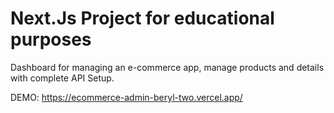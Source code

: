 # Next.Js Project for educational purposes

Dashboard for managing an e-commerce app, manage products and details with complete API Setup.

DEMO: https://ecommerce-admin-beryl-two.vercel.app/

